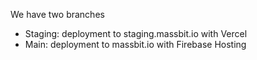 We have two branches
- Staging: deployment to staging.massbit.io with Vercel
- Main: deployment to massbit.io with Firebase Hosting